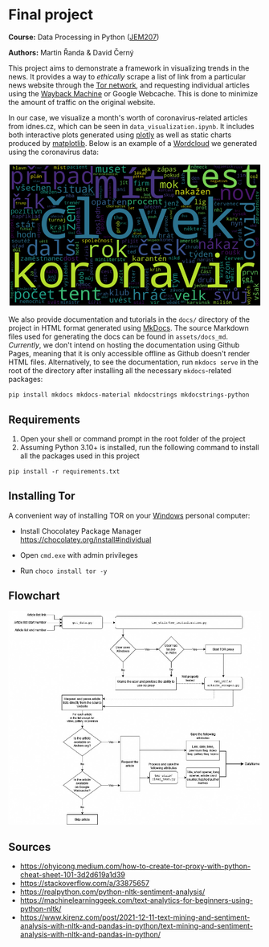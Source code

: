 # Final project

**Course:** Data Processing in Python ([JEM207](https://github.com/vitekzkytek/PythonDataIES/))

**Authors:** Martin Řanda & David Černý



This project aims to demonstrate a framework in visualizing trends in the news. It provides a way to *ethically* scrape a list of link from a particular news website through the [Tor network](https://www.torproject.org/), and requesting individual articles using the [Wayback Machine](https://archive.org/web) or Google Webcache. This is done to minimize the amount of traffic on the original website.

In our case, we visualize a month's worth of coronavirus-related articles from idnes.cz, which can be seen in `data_visualization.ipynb`. It includes both interactive plots generated using [plotly](https://plotly.com/python/) as well as static charts produced by [matplotlib](https://matplotlib.org/). Below is an example of a [Wordcloud](https://github.com/amueller/word_cloud) we generated using the coronavirus data:

![wordcloud](assets/wordcloud_example.png)

We also provide documentation and tutorials in the `docs/` directory of the project in HTML format generated using [MkDocs](https://www.mkdocs.org/). The source Markdown files used for generating the docs can be found in `assets/docs_md`. *Currently*, we don't intend on hosting the documentation using Github Pages, meaning that it is only accessible offline as Github doesn't render HTML files. Alternatively, to see the documentation, run `mkdocs serve` in the root of the directory after installing all the necessary `mkdocs`-related packages:

```
pip install mkdocs mkdocs-material mkdocstrings mkdocstrings-python
```



## Requirements

1. Open your shell or command prompt in the root folder of the project
2. Assuming Python 3.10+ is installed, run the following command to install all the packages used in this project

```
pip install -r requirements.txt
```



## Installing Tor

A convenient way of installing TOR on your <u>Windows</u> personal computer:

- Install Chocolatey Package Manager https://chocolatey.org/install#individual

- Open `cmd.exe` with admin privileges
- Run `choco install tor -y` 



## Flowchart

![diagram](assets/diagram.jpg)



## Sources

- https://ohyicong.medium.com/how-to-create-tor-proxy-with-python-cheat-sheet-101-3d2d619a1d39
- https://stackoverflow.com/a/33875657
- https://realpython.com/python-nltk-sentiment-analysis/
- https://machinelearninggeek.com/text-analytics-for-beginners-using-python-nltk/
- https://www.kirenz.com/post/2021-12-11-text-mining-and-sentiment-analysis-with-nltk-and-pandas-in-python/text-mining-and-sentiment-analysis-with-nltk-and-pandas-in-python/

